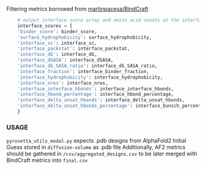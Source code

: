 Filtering metrics borrowed from [martinpacesa/BindCraft](https://github.com/martinpacesa/BindCraft)

```python
    # output interface score array and amino acid counts at the interface
    interface_scores = {
    'binder_score': binder_score,
    'surface_hydrophobicity': surface_hydrophobicity,
    'interface_sc': interface_sc,
    'interface_packstat': interface_packstat,
    'interface_dG': interface_dG,
    'interface_dSASA': interface_dSASA,
    'interface_dG_SASA_ratio': interface_dG_SASA_ratio,
    'interface_fraction': interface_binder_fraction,
    'interface_hydrophobicity': interface_hydrophobicity,
    'interface_nres': interface_nres,
    'interface_interface_hbonds': interface_interface_hbonds,
    'interface_hbond_percentage': interface_hbond_percentage,
    'interface_delta_unsat_hbonds': interface_delta_unsat_hbonds,
    'interface_delta_unsat_hbonds_percentage': interface_bunsch_percentage
    }
```

### USAGE
`pyrosetta_utils_modal.py` expects .pdb designs from AlphaFold2 Initial Guess stored in `diffusion-volume` as .pdb file
Additionally, AF2 metrics should be gathered in `/csv/aggregated_designs.csv` to be later merged with BindCraft metrics into `final.csv`